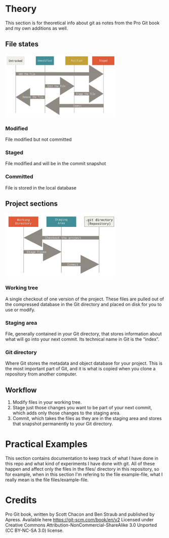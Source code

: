 # Theory
This section is for theoretical info about git as notes from the Pro Git book and my own additions as well.

## File states
<img src="screenshots/file-states.png" width="350" height="200">

### Modified
File modified but not committed

### Staged
File modified and will be in the commit snapshot

### Committed
File is stored in the local database

## Project sections
<img src="screenshots/project-sections.png" width="350" height="200">

### Working tree
A single checkout of one version of the project.
These files are pulled out of the compressed database in the Git directory and placed on disk for you to use or modify.

### Staging area
File, generally contained in your Git directory, that stores information about what will go into your next commit.
Its technical name in Git is the “index”.

### Git directory
Where Git stores the metadata and object database for your project.
This is the most important part of Git, and it is what is copied when you clone a repository from another computer.

## Workflow
1. Modify files in your working tree.
2. Stage just those changes you want to be part of your next commit, which adds only those changes to the staging area.
3. Commit, which takes the files as they are in the staging area and stores that snapshot permanently to your Git directory.

# Practical Examples
This section contains documentation to keep track of what I have done in this repo and what kind of experiments I have done with git.
All of these happen and affect only the files in the files/ directory in this repository, so for example, when in this section I'm refering to the file example-file, what I really mean is the file files/example-file.

# Credits
Pro Git book, written by Scott Chacon and Ben Straub and published by Apress.
Available here https://git-scm.com/book/en/v2
Licensed under Creative Commons Attribution-NonCommercial-ShareAlike 3.0 Unported (CC BY-NC-SA 3.0) license.
